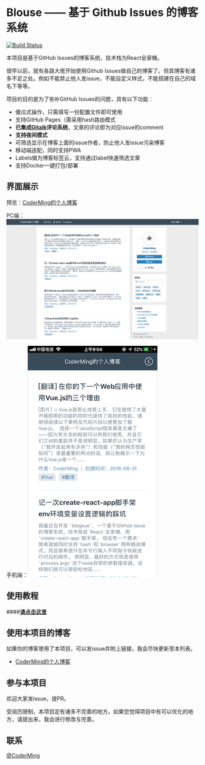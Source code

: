 # Blouse —— 基于 Github Issues 的博客系统
[![Build Status](https://travis-ci.org/CoderMing/blogsue.svg?branch=master)](https://travis-ci.org/CoderMing/blogsue)

本项目是基于GitHub Issues的博客系统，技术栈为React全家桶。

很早以前，就有各路大佬开始使用Github Issues做自己的博客了。但其博客有诸多不足之处。例如不能禁止他人发issue，不能自定义样式，不能搭建在自己的域名下等等。

项目的目的是为了弥补GitHub Issues的问题，具有以下功能：

- 傻瓜式操作，只需填写一份配置文件即可使用
- 支持GitHub Pages（需采用hash路由模式
- **已集成[Gitalk](https://github.com/gitalk/gitalk)评论系统**，文章的评论即为对应issue的comment
- **支持夜间模式**
- 可筛选显示在博客上面的issue作者，防止他人发issue污染博客
- 移动端适配，同时支持PWA
- Labels做为博客标签云，支持通过label快速筛选文章
- 支持Docker一键打包/部署



## 界面展示

预览：[CoderMing的个人博客](https://www.coderming.com)

PC端：![ov-desktop](ASSETS/ov-desktop.png)

手机端：![ov-mobile](ASSETS/ov-mobile.png)



## 使用教程

####**[请点击这里](./how-to-use.md)**



## 使用本项目的博客

如果你的博客使用了本项目，可以发issue并附上链接，我会尽快更新至本列表。

- [CoderMing的个人博客](https://www.coderming.com)



## 参与本项目

欢迎大家发issue，提PR。

受阅历限制，本项目定有诸多不完善的地方。如果您觉得项目中有可以优化的地方，请提出来，我会进行修改与完善。



## 联系

[@CoderMing](https://www.coderming.com)